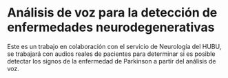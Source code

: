 # Análisis de voz para la detección de enfermedades neurodegenerativas
Este es un trabajo en colaboración con el servicio de Neurología del HUBU, se trabajará con audios reales de pacientes para determinar si es posible detectar los signos de la enfermedad de Parkinson a partir del análisis de voz. 
